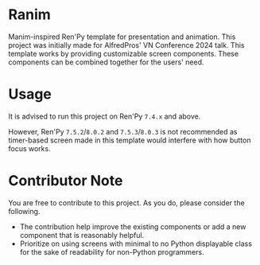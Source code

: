 # Ranim

Manim-inspired Ren'Py template for presentation and animation. This project was initially made for AlfredPros' VN Conference 2024 talk. This template works by providing customizable
screen components. These components can be combined together for the users' need.

# Usage

It is advised to run this project on Ren'Py `7.4.x` and above.

However, Ren'Py `7.5.2`/`8.0.2` and `7.5.3`/`8.0.3` is not recommended as timer-based screen made in this template would interfere with how button focus works.  

# Contributor Note

You are free to contribute to this project. As you do, please consider the following.

- The contribution help improve the existing components or add a new component that is reasonably helpful.
- Prioritize on using screens with minimal to no Python displayable class for the sake of readability for non-Python programmers.
